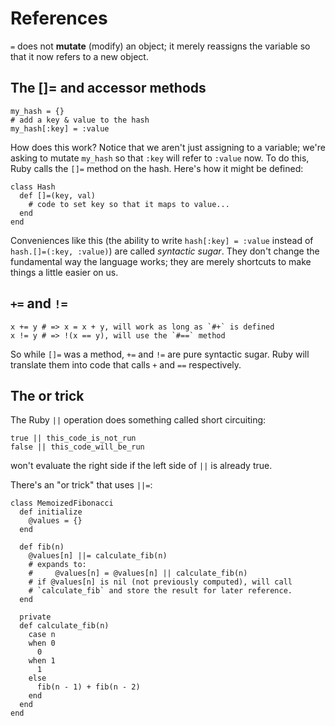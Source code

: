# References

`=` does not **mutate** (modify) an object; it merely reassigns the variable so that it now refers to a new object.

## The []= and accessor methods

```
my_hash = {}
# add a key & value to the hash
my_hash[:key] = :value
```

How does this work? Notice that we aren't just assigning to a variable; we're asking to mutate `my_hash` so that `:key` will refer to `:value` now. To do this, Ruby calls the `[]=` method on the hash. Here's how it might be defined:

```
class Hash
  def []=(key, val)
    # code to set key so that it maps to value...
  end
end
```

Conveniences like this (the ability to write `hash[:key] = :value` instead of `hash.[]=(:key, :value)`) are called *syntactic sugar*. They don't change the fundamental way the language works; they are merely shortcuts to make things a little easier on us.

## `+=` and `!=`

```
x += y # => x = x + y, will work as long as `#+` is defined
x != y # => !(x == y), will use the `#==` method
```

So while `[]=` was a method, `+=` and `!=` are pure syntactic sugar. Ruby will translate them into code that calls `+` and `==` respectively.

## The or trick

The Ruby `||` operation does something called short circuiting:

```
true || this_code_is_not_run
false || this_code_will_be_run
```

won't evaluate the right side if the left side of `||` is already true.

There's an "or trick" that uses `||=`:

```
class MemoizedFibonacci
  def initialize
    @values = {}
  end

  def fib(n)
    @values[n] ||= calculate_fib(n)
    # expands to:
    #     @values[n] = @values[n] || calculate_fib(n)
    # if @values[n] is nil (not previously computed), will call
    # `calculate_fib` and store the result for later reference.
  end

  private
  def calculate_fib(n)
    case n
    when 0
      0
    when 1
      1
    else
      fib(n - 1) + fib(n - 2)
    end
  end
end
```